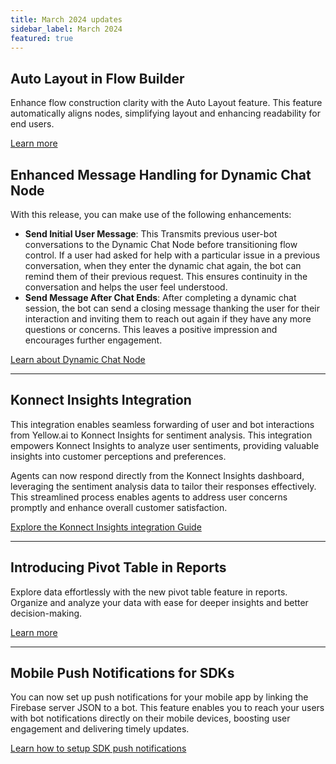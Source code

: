 ```yaml
---
title: March 2024 updates
sidebar_label: March 2024
featured: true
---
```



## Auto Layout in Flow Builder

Enhance flow construction clarity with the Auto Layout feature. This feature automatically aligns nodes, simplifying layout and enhancing readability for end users.

[Learn more](https://docs.yellow.ai/docs/platform_concepts/studio/build/Flows/journeys#enhance-flow-clarity-with-auto-layout)


## Enhanced Message Handling for Dynamic Chat Node

With this release, you can make use of the following enhancements: 

* **Send Initial User Message**: This Transmits previous user-bot conversations to the Dynamic Chat Node before transitioning flow control. If a user had asked for help with a particular issue in a previous conversation, when they enter the dynamic chat again, the bot can remind them of their previous request. This ensures continuity in the conversation and helps the user feel understood.
* **Send Message After Chat Ends**: After completing a dynamic chat session, the bot can send a closing message thanking the user for their interaction and inviting them to reach out again if they have any more questions or concerns. This leaves a positive impression and encourages further engagement.

[Learn about Dynamic Chat Node](https://docs.yellow.ai/docs/platform_concepts/studio/dynamicchatnode#generate-prompts-with-ai-prompt-generator)

---

## Konnect Insights Integration

This integration enables seamless forwarding of user and bot interactions from Yellow.ai to Konnect Insights for sentiment analysis. This integration empowers Konnect Insights to analyze user sentiments, providing valuable insights into customer perceptions and preferences.

Agents can now respond directly from the Konnect Insights dashboard, leveraging the sentiment analysis data to tailor their responses effectively. This streamlined process enables agents to address user concerns promptly and enhance overall customer satisfaction.

[Explore the Konnect Insights integration Guide](https://docs.yellow.ai/docs/platform_concepts/appConfiguration/konnect-insights)


---

## Introducing Pivot Table in Reports

Explore data effortlessly with the new pivot table feature in reports. Organize and analyze your data with ease for deeper insights and better decision-making.

[Learn more](https://docs.yellow.ai/docs/platform_concepts/growth/dataexplorer/pivottable)

---

## Mobile Push Notifications for SDKs

You can now set up push notifications for your mobile app by linking the Firebase server JSON to a bot. This feature enables you to reach your users with bot notifications directly on their mobile devices, boosting user engagement and delivering timely updates.

[Learn how to setup SDK push notifications](https://docs.yellow.ai/docs/platform_concepts/mobile/chatbot/push-notifications-sdks)
